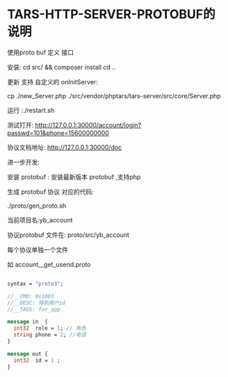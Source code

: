 # TARS-HTTP-SERVER-PROTOBUF的说明

使用proto buf 定义 接口

安装: cd src/ && composer install
cd ..

更新  支持 自定义的 onInitServer:

cp ./new_Server.php  ./src/vendor/phptars/tars-server/src/core/Server.php



运行 :./restart.sh


测试打开:
http://127.0.0.1:30000/account/login?passwd=101&phone=15600000000

协议文档地址:
http://127.0.0.1:30000/doc


进一步开发: 

安装 protobuf : 安装最新版本  protobuf  ,支持php

生成 protobuf 协议  对应的代码: 

./proto/gen_proto.sh 

当前项目名:yb_account

协议protobuf 文件在: proto/src/yb_account

每个协议单独一个文件

如
account__get_userid.proto

```protobuf

syntax = "proto3";

//__CMD: 0x1003 
//__DESC: 得到用户id
//__TAGS: for_app

message in  {
  int32  role = 1; // 角色
  string phone = 2; //电话
}

message out {
  int32  id = 1 ;
}


```
